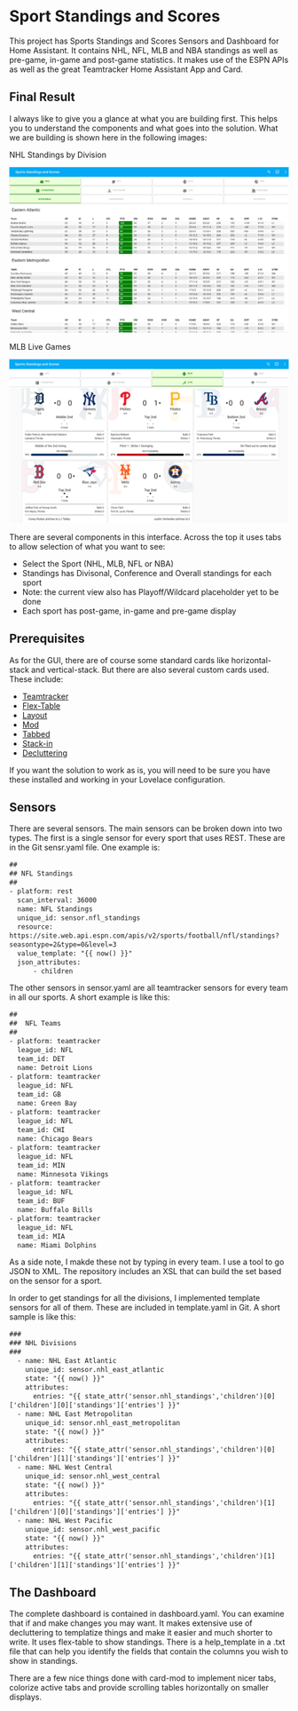 # Sport Standings and Scores

This project has Sports Standings and Scores Sensors and Dashboard for Home Assistant.
It contains NHL, NFL, MLB and NBA standings as well as pre-game, in-game and post-game statistics.
It makes use of the ESPN APIs as well as the great Teamtracker Home Assistant App and Card.

## Final Result

I always like to give you a glance at what you are building first. 
This helps you to understand the components and what goes into the solution. 
What we are building is shown here in the following images:

NHL Standings by Division

![img/nhl_standings_division.png](img/nhl_standings_division.png)

MLB Live Games

![img/mlb_live.png](img/mlb_live.png)

There are several components in this interface.
Across the top it uses tabs to allow selection of what you want to see:

- Select the Sport (NHL, MLB, NFL or NBA)
- Standings has Divisonal, Conference and Overall standings for each sport
- Note: the current view also has Playoff/Wildcard placeholder yet to be done
- Each sport has post-game, in-game and pre-game display

## Prerequisites

As for the GUI, there are of course some standard cards like horizontal-stack and vertical-stack. But there are also several custom cards used. These include:

- [Teamtracker](https://github.com/vasqued2/ha-teamtracker)
- [Flex-Table](https://github.com/custom-cards/flex-table-card)
- [Layout](https://github.com/thomasloven/lovelace-layout-card)
- [Mod](https://github.com/thomasloven/lovelace-card-mod)
- [Tabbed](https://github.com/kinghat/tabbed-card)
- [Stack-in](https://github.com/custom-cards/stack-in-card)
- [Decluttering](https://github.com/custom-cards/decluttering-card)

If you want the solution to work as is, you will need to be sure you have these installed and working in your Lovelace configuration.

## Sensors

There are several sensors. 
The main sensors can be broken down into two types.
The first is a single sensor for every sport that uses REST. 
These are in the Git sensr.yaml file.
One example is:


```
##
## NFL Standings
##
- platform: rest
  scan_interval: 36000
  name: NFL Standings
  unique_id: sensor.nfl_standings
  resource: https://site.web.api.espn.com/apis/v2/sports/football/nfl/standings?seasontype=2&type=0&level=3
  value_template: "{{ now() }}"
  json_attributes:
      - children
```

The other sensors in sensor.yaml are all teamtracker sensors for every team in all our sports.
A short example is like this:

```
##
##  NFL Teams
##
- platform: teamtracker
  league_id: NFL
  team_id: DET
  name: Detroit Lions
- platform: teamtracker
  league_id: NFL
  team_id: GB
  name: Green Bay
- platform: teamtracker
  league_id: NFL
  team_id: CHI
  name: Chicago Bears
- platform: teamtracker
  league_id: NFL
  team_id: MIN
  name: Minnesota Vikings
- platform: teamtracker
  league_id: NFL
  team_id: BUF
  name: Buffalo Bills
- platform: teamtracker
  league_id: NFL
  team_id: MIA
  name: Miami Dolphins
```

As a side note, I makde these not by typing in every team. I use a tool to go JSON to XML.
The repository includes an XSL that can build the set based on the sensor for a sport.

In order to get standings for all the divisions, I implemented template sensors for all of them.
These are included in template.yaml in Git.
A short sample is like this:


```
###
### NHL Divisions
###
  - name: NHL East Atlantic
    unique_id: sensor.nhl_east_atlantic
    state: "{{ now() }}"
    attributes:
      entries: "{{ state_attr('sensor.nhl_standings','children')[0]['children'][0]['standings']['entries'] }}"
  - name: NHL East Metropolitan
    unique_id: sensor.nhl_east_metropolitan
    state: "{{ now() }}"
    attributes:
      entries: "{{ state_attr('sensor.nhl_standings','children')[0]['children'][1]['standings']['entries'] }}"
  - name: NHL West Central
    unique_id: sensor.nhl_west_central
    state: "{{ now() }}"
    attributes:
      entries: "{{ state_attr('sensor.nhl_standings','children')[1]['children'][0]['standings']['entries'] }}"
  - name: NHL West Pacific
    unique_id: sensor.nhl_west_pacific
    state: "{{ now() }}"
    attributes:
      entries: "{{ state_attr('sensor.nhl_standings','children')[1]['children'][1]['standings']['entries'] }}"
```

## The Dashboard

The complete dashboard is contained in dashboard.yaml. 
You can examine that if and make changes you may want.
It makes extensive use of decluttering to templatize things and make it easier and much shorter to write.
It uses flex-table to show standings. 
There is a help_template in a .txt file that can help you identify the fields that contain the columns you wish to show in standings.

There are a few nice things done with card-mod to implement nicer tabs, colorize active tabs and provide scrolling tables horizontally on smaller displays.

